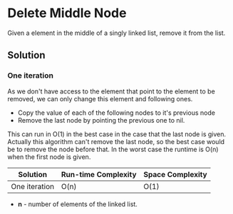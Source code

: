 # Delete Middle Node

Given a element in the middle of a singly linked list, remove it from the list.

## Solution

### One iteration

As we don't have access to the element that point to the element to be removed, we can only change this element and following ones.

 * Copy the value of each of the following nodes to it's previous node 
 * Remove the last node by pointing the previous one to nil.

This can run in O(1) in the best case in the case that the last node is given. Actually this algorithm can't remove the last node, so the best case would be to remove the node before that. In the worst case the runtime is O(n) when the first node is given.

Solution       | Run-time Complexity | Space Complexity
-------------- | ------------------- | ----------------
One iteration  | O(n)                | O(1)

- **n** - number of elements of the linked list.